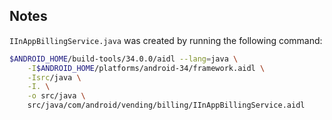 
## Notes

`IInAppBillingService.java` was created by running the following command:

```bash
$ANDROID_HOME/build-tools/34.0.0/aidl --lang=java \
    -I$ANDROID_HOME/platforms/android-34/framework.aidl \
    -Isrc/java \
    -I. \
    -o src/java \
    src/java/com/android/vending/billing/IInAppBillingService.aidl
```

